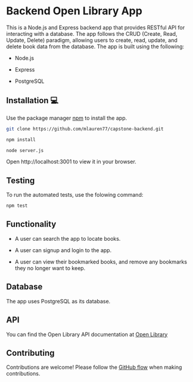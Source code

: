 # Backend Open Library App 

This is a Node.js and Express backend app that provides RESTful API for interacting with a database. The app follows the CRUD (Create, Read, Update, Delete) paradigm, allowing users to create, read, update, and delete book data from the database. The app is built using the following:

* Node.js

* Express 

* PostgreSQL

## Installation 💻

Use the package manager [npm](https://www.npmjs.com) to install the app.

```bash
git clone https://github.com/mlauren77/capstone-backend.git
```
```bash
npm install
```
```bash
node server.js
```

Open http://localhost:3001 to view it in your browser.

## Testing

To run the automated tests, use the folowing command:

```bash
npm test
```

## Functionality

* A user can search the app to locate books.

* A user can signup and login to the app.

* A user can view their bookmarked books, and remove any bookmarks they no longer want to keep.

## Database

The app uses PostgreSQL as its database. 

## API

You can find the Open Library API documentation at [Open Library](https://openlibrary.org/dev/docs/api/search)

## Contributing

Contributions are welcome! Please follow the [GitHub flow](https://guides.github.com/introduction/flow/) when making contributions.